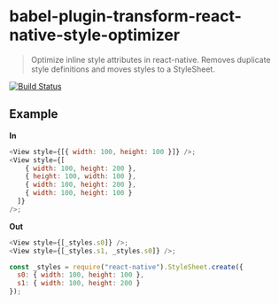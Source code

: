 # babel-plugin-transform-react-native-style-optimizer
> Optimize inline style attributes in react-native. Removes duplicate style definitions and moves styles to a StyleSheet.

[![Build Status](https://travis-ci.org/orktes/babel-plugin-transform-react-native-style-optimizer.svg?branch=master)](https://travis-ci.org/orktes/babel-plugin-transform-react-native-style-optimizer)

## Example

**In**

```js
<View style={[{ width: 100, height: 100 }]} />;
<View style={[
    { width: 100, height: 200 },
    { height: 100, width: 100 },
    { width: 100, height: 200 },
    { width: 100, height: 100 }
  ]}
/>;
```

**Out**

```js
<View style={[_styles.s0]} />;
<View style={[_styles.s1, _styles.s0]} />;

const _styles = require("react-native").StyleSheet.create({
  s0: { width: 100, height: 100 },
  s1: { width: 100, height: 200 }
});
```

